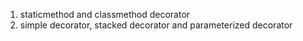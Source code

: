 1. staticmethod and classmethod decorator
2. simple decorator, stacked decorator and parameterized decorator
